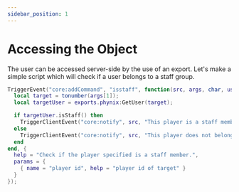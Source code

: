```yaml
---
sidebar_position: 1
---
```


# Accessing the Object

The user can be accessed server-side by the use of an export. Let's make a simple script which will check if a user belongs to a staff group.

```lua title="main/server.lua"
TriggerEvent("core:addCommand", "isstaff", function(src, args, char, user)
  local target = tonumber(args[1]);
  local targetUser = exports.phynix:GetUser(target);

  if targetUser.isStaff() then
    TriggerClientEvent("core:notify", src, "This player is a staff member");
  else
    TriggerClientEvent("core:notify", src, "This player does not belong to a staff group");
  end
end, {
  help = "Check if the player specified is a staff member.",
  params = {
    { name = "player id", help = "player id of target" }
  }
});
```